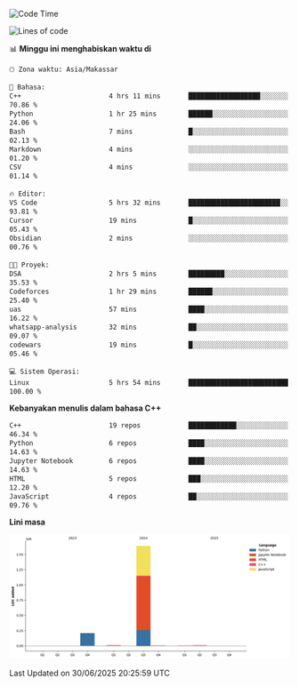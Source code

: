 <!--START_SECTION:waka-->
![Code Time](http://img.shields.io/badge/Code%20Time-295%20hrs%2054%20mins-blue)

![Lines of code](https://img.shields.io/badge/Sejak%20Hello%20World%20aku%20telah%20menulis-1.9%20million%20baris%20kode-blue)

📊 **Minggu ini menghabiskan waktu di** 

```text
🕑︎ Zona waktu: Asia/Makassar

💬 Bahasa: 
C++                      4 hrs 11 mins       ██████████████████░░░░░░░   70.86 % 
Python                   1 hr 25 mins        ██████░░░░░░░░░░░░░░░░░░░   24.06 % 
Bash                     7 mins              █░░░░░░░░░░░░░░░░░░░░░░░░   02.13 % 
Markdown                 4 mins              ░░░░░░░░░░░░░░░░░░░░░░░░░   01.20 % 
CSV                      4 mins              ░░░░░░░░░░░░░░░░░░░░░░░░░   01.14 % 

🔥 Editor: 
VS Code                  5 hrs 32 mins       ███████████████████████░░   93.81 % 
Cursor                   19 mins             █░░░░░░░░░░░░░░░░░░░░░░░░   05.43 % 
Obsidian                 2 mins              ░░░░░░░░░░░░░░░░░░░░░░░░░   00.76 % 

🐱‍💻 Proyek: 
DSA                      2 hrs 5 mins        █████████░░░░░░░░░░░░░░░░   35.53 % 
Codeforces               1 hr 29 mins        ██████░░░░░░░░░░░░░░░░░░░   25.40 % 
uas                      57 mins             ████░░░░░░░░░░░░░░░░░░░░░   16.22 % 
whatsapp-analysis        32 mins             ██░░░░░░░░░░░░░░░░░░░░░░░   09.07 % 
codewars                 19 mins             █░░░░░░░░░░░░░░░░░░░░░░░░   05.46 % 

💻 Sistem Operasi: 
Linux                    5 hrs 54 mins       █████████████████████████   100.00 % 
```

**Kebanyakan menulis dalam bahasa C++** 

```text
C++                      19 repos            ████████████░░░░░░░░░░░░░   46.34 % 
Python                   6 repos             ████░░░░░░░░░░░░░░░░░░░░░   14.63 % 
Jupyter Notebook         6 repos             ████░░░░░░░░░░░░░░░░░░░░░   14.63 % 
HTML                     5 repos             ███░░░░░░░░░░░░░░░░░░░░░░   12.20 % 
JavaScript               4 repos             ██░░░░░░░░░░░░░░░░░░░░░░░   09.76 % 
```



**Lini masa**

![Lines of Code chart](https://raw.githubusercontent.com/yusuf601/yusuf601/main/assets/bar_graph.png)


 Last Updated on 30/06/2025 20:25:59 UTC
<!--END_SECTION:waka-->

